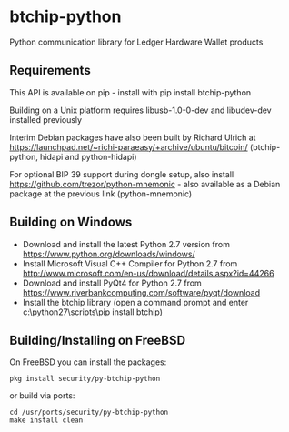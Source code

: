 btchip-python
=============

Python communication library for Ledger Hardware Wallet products  

Requirements
-------------

This API is available on pip - install with pip install btchip-python 

Building on a Unix platform requires libusb-1.0-0-dev and libudev-dev installed previously

Interim Debian packages have also been built by Richard Ulrich at https://launchpad.net/~richi-paraeasy/+archive/ubuntu/bitcoin/ (btchip-python, hidapi and python-hidapi)

For optional BIP 39 support during dongle setup, also install https://github.com/trezor/python-mnemonic - also available as a Debian package at the previous link (python-mnemonic)

Building on Windows
--------------------

  - Download and install the latest Python 2.7 version from https://www.python.org/downloads/windows/
  - Install Microsoft Visual C++ Compiler for Python 2.7 from http://www.microsoft.com/en-us/download/details.aspx?id=44266
  - Download and install PyQt4 for Python 2.7 from https://www.riverbankcomputing.com/software/pyqt/download 
  - Install the btchip library (open a command prompt and enter c:\python27\scripts\pip install btchip)
  
Building/Installing on FreeBSD
------------------------------
  
On FreeBSD you can install the packages:

    pkg install security/py-btchip-python

or build via ports:

    cd /usr/ports/security/py-btchip-python
    make install clean

  
